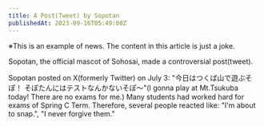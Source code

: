 ```yaml
---
title: A Post(Tweet) by Sopotan
publishedAt: 2023-09-16T05:49:00Z
---
```


※This is an example of news. The content in this article is just a joke.

Sopotan, the official mascot of Sohosai, made a controversial post(tweet).

Sopotan posted on X(formerly Twitter) on July 3: "今日はつくば山で遊ぶそぽ！ そぽたんにはテストなんかないそぽ～"(I gonna play at Mt.Tsukuba today! There are no exams for me.)
Many students had worked hard for exams of Spring C Term. Therefore, several people reacted like: "I'm about to snap.", "I never forgive them."

